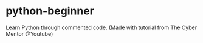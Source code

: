 # python-beginner
Learn Python through commented code. (Made with tutorial from The Cyber Mentor @Youtube)
